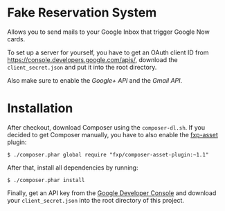 Fake Reservation System
=======================

Allows you to send mails to your Google Inbox that trigger Google Now cards.

To set up a server for yourself, you have to get an OAuth client ID from
https://console.developers.google.com/apis/, download the `client_secret.json`
and put it into the root directory.

Also make sure to enable the *Google+ API* and the *Gmail API*.


Installation
============

After checkout, download Composer using the `composer-dl.sh`. If you decided to
get Composer manually, you have to also enable the [fxp-asset](https://packagist.org/packages/fxp/composer-asset-plugin)
plugin:

    $ ./composer.phar global require "fxp/composer-asset-plugin:~1.1"

After that, install all dependencies by running:

    $ ./composer.phar install

Finally, get an API key from the [Google Developer Console](https://console.developers.google.com/apis/)
and download your `client_secret.json` into the root directory of this project.
